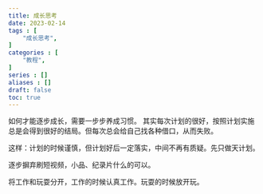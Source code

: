 ```yaml
---
title: 成长思考
date: 2023-02-14
tags : [
	"成长思考",
]
categories : [
	"教程",
]
series : []
aliases : []
draft: false
toc: true
---
```

如何才能逐步成长，需要一步步养成习惯。
其实每次计划的很好，按照计划实施总是会得到很好的结局。但每次总会给自己找各种借口，从而失败。

这样：计划的时候谨慎，但计划好后一定落实，中间不再有质疑。先只做天计划。

逐步摒弃刷短视频，小品、纪录片什么的可以。

将工作和玩耍分开，工作的时候认真工作。玩耍的时候放开玩。